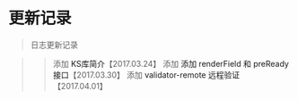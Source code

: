 # 更新记录

> 日志更新记录

>> 添加 <a v-link="{name:'install'}"> KS库简介</a>【2017.03.24】
>> 添加 <a v-link="{name:'install'}"> 添加 renderField 和 preReady 接口</a>【2017.03.30】
>> 添加 <a v-link="{name:'remote'}"> validator-remote 远程验证</a>【2017.04.01】
